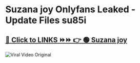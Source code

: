 
 # Suzana joy Onlyfans Leaked - Update Files su85i

## <h2><a href="https://clipsfans.com/Suzana_joy&ref=git">🔗 Click to LINKS ⏩⏩ 👉 🟢 Suzana joy </a></h2>

<a href="https://clipsfans.com/Suzana_joy&ref=git" rel="nofollow" data-target="animated-image.originalLink"><img src="https://i.ibb.co.com/xMMVF88/686577567.gif" alt="Viral Video Original" style="max-width: 100%; display: inline-block;" data-target="animated-image.originalImage"></a>

